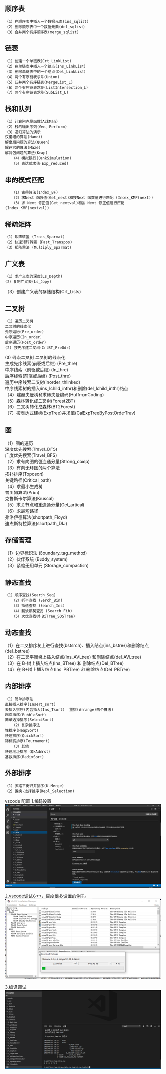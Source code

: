 ## 顺序表
	（1）在顺序表中插入一个数据元素(ins_sqlist)  
  	（2）删除顺序表中一个数据元素(del_sqlist)  
    （3）合并两个有序顺序表(merge_sqlist)  
## 链表
	（1）创建一个单链表(Crt_LinkList)  
    （2）在单链表中插入一个结点(Ins_LinkList)  
    （3）删除单链表中的一个结点(Del_LinkList)  
    （4）两个有序链表求并(Union)  
    （5）归并两个有序链表(MergeList_L)  
    （6）两个有序链表求交(ListIntersection_L)  
    （7）两个有序链表求差(SubList_L)  
## 栈和队列
    （1）计算阿克曼函数(AckMan)  
    （2）栈的输出序列(Gen、Perform)  
    （3）递归算法的演示  
	汉诺塔的算法(Hanoi)  
	解皇后问题的算法(Queen)  
	解迷宫的算法(Maze)  
	解背包问题的算法(Knap)  
       （4）模拟银行(BankSimulation)  
       （5）表达式求值(Exp_reduced)  
## 串的模式匹配
       （1）古典算法(Index_BF)  
       （2）求Next 函数值(Get_next)和按Next 函数值进行匹配 (Index_KMP(next))  
       （3）求 Next 修正值(Get_nextval)和按 Next 修正值进行匹配(Index_KMP(nextval))  
## 稀疏矩阵
	（1）矩阵转置 (Trans_Sparmat)  
    （2）快速矩阵转置 (Fast_Transpos)  
    （3）矩阵乘法 (Multiply_Sparmat)  
## 广义表
	（1）求广义表的深度(Ls_Depth)  
    (2）复制广义表(Ls_Copy)  
   （3）创建广义表的存储结构(Crt_Lists)  
## 二叉树
	（1）遍历二叉树  
	二叉树的线索化  
	先序遍历(Pre_order)  
	中序遍历(In_order)  
	后序遍历(Post_order)  
    (2) 按先序建二叉树(CrtBT_PreOdr) 
 (3) 线索二叉树
	二叉树的线索化  
	生成先序线索(前驱或后继) (Pre_thre)  
	中序线索（前驱或后继) (In_thre)  
	后序线索(前驱或后继) (Post_thre)  
	遍历中序线索二叉树(Inorder_thlinked)  
	中序线索树的插入(ins_lchild_inthr)和删除(del_lchild_inthr)结点  
       （4）建赫夫曼树和求赫夫曼编码(HuffmanCoding)  
       （5）森林转化成二叉树(Forest2BT)  
       （6）二叉树转化成森林(BT2Forest)  
       （7）按表达式建树(ExpTree)并求值(CalExpTreeByPostOrderTrav)  
## 	图
   （1）图的遍历  
	深度优先搜索(Travel_DFS)  
	广度优先搜索(Travel_BFS)  
       （2）求有向图的强连通分量(Strong_comp)  
       （3）有向无环图的两个算法  
	拓扑排序(Toposort)  
	关键路径(Critical_path)  
       （4）求最小生成树  
	普里姆算法(Prim)  
	克鲁斯卡尔算法(Kruscal)  
       （5）求关节点和重连通分量(Get_artical)  
       （6）求最短路径  
	弗洛伊德算法(shortpath_Floyd)  
	迪杰斯特拉算法(shortpath_DIJ)  
## 	存储管理
   （1）边界标识法 (Boundary_tag_method)  
       （2）伙伴系统 (Buddy_system)  
       （3）紧缩无用单元 (Storage_compaction)  
## 静态查找
	（1）顺序查找(Search_Seq)  
       （2）折半查找 (Serch_Bin)  
       （3）插值查找 (Search_Ins)  
       （4）斐波那契查找 (Search_Fib)  
       （5）次优查找树(BiTree_SOSTree)  
## 动态查找
   （1）在二叉排序树上进行查找(bstsrch)、插入结点(ins_bstree)和删除结点(del_bstree)  
       （2）在二叉平衡树上插入结点(ins_AVLtree) 和删除结点(del_AVLtree)  
       （3）在 B-树上插入结点(Ins_BTree) 和 删除结点(Del_BTree)  
       （4）在 B+树上插入结点(Ins_PBTree) 和 删除结点(Del_PBTree)  
## 内部排序  
	（1）简单排序法  
	直接插入排序(Insert_sort)  
	表插入排序(内含插入(Ins_Tsort)  重排(Arrange)两个算法)  
	起泡排序(BubbleSort)  
	简单选择排序(SelectSort)  
       （2）复杂排序法  
	堆排序(HeapSort)  
	快速排序(QuickSort)   
	锦标赛排序(Tournament)   
       （3）其他  
	快速地址排序（QkAddrst）  
	基数排序(RadixSort)  
##	外部排序
	（1）多路平衡归并排序(K-Merge)  
    （2）置换-选择排序(Repl_Selection)  

vscode 配置
1.编码设置
![中文](https://github.com/wuxh123/data_structure/blob/master/images/1.png)

2.vscode调试C++，百度很多设置的例子。
![插件](https://github.com/wuxh123/data_structure/blob/master/images/2.PNG)

3.编译调试
![编译](https://github.com/wuxh123/data_structure/blob/master/images/3.png)
